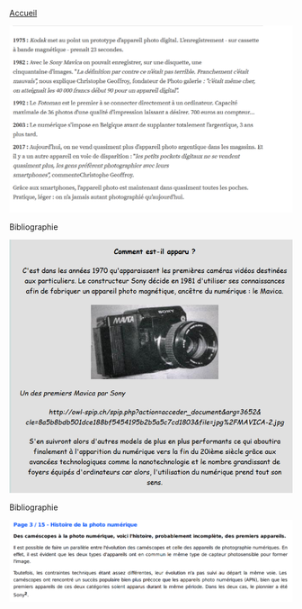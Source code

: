 [Accueil](index.md)

![Image](images/histoire.png)

Bibliographie


![Image](images/apparition.png)

Bibliographie


![Image](images/histoirepdf.png)
